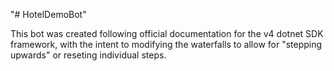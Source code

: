"# HotelDemoBot" 


This bot was created following official documentation for the v4 dotnet SDK framework, with the intent to modifying the waterfalls to allow for "stepping upwards" or reseting individual steps. 